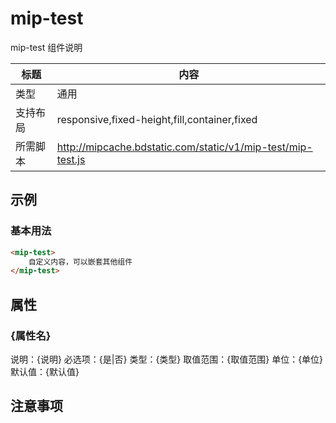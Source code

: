 # mip-test

mip-test 组件说明

标题|内容
----|----
类型|通用
支持布局|responsive,fixed-height,fill,container,fixed
所需脚本|http://mipcache.bdstatic.com/static/v1/mip-test/mip-test.js

## 示例

### 基本用法
```html
<mip-test>
    自定义内容，可以嵌套其他组件
</mip-test>
```

## 属性

### {属性名}

说明：{说明}
必选项：{是|否}
类型：{类型}
取值范围：{取值范围}
单位：{单位}
默认值：{默认值}

## 注意事项

